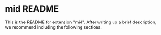# mid README

This is the README for extension "mid". After writing up a brief description, we recommend including the following sections.
